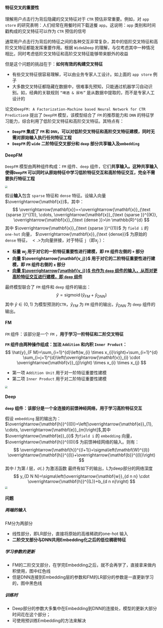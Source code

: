#### 特征交叉的重要性

理解用户点击行为背后隐藏的交叉特征对于 `CTR` 预估非常重要。例如，对 `app store` 的研究表明：人们经常在用餐时间下载送餐 `app`。这说明：`app` 类别和时间戳构成的交叉特征可以作为 `CTR` 预估的信号

通常用户点击行为背后的特征之间的各种交互非常复杂，其中的低阶交叉特征和高阶交叉特征都能发挥重要作用。根据 `Wide&Deep` 的理解，与仅考虑其中一种情况相比，同时考虑低阶交叉特征和高阶交叉特征能够带来额外的收益

但是这个问题的挑战在于：**如何有效的构建交叉特征**

- 有些交叉特征很容易理解，可以由业务专家人工设计。如上面的 `app store` 例子
- 大多数交叉特征都隐藏在数据中，很难事先预知，只能通过机器学习自动识别。如，经典的关联规则 `“啤酒 & 尿布”` 是从数据中提取的，而不是专家人工设计的

论文`《DeepFM: A Factorization-Machine based Neural Network for CTR Prediction》` 提出了 `DeepFM` 模型，该模型结合了 `FM` 的推荐能力和 `DNN` 的特征学习能力，综合利用了低阶交叉特征和高阶交叉特征。其特点有：

- **`DeepFM` 集成了 `FM` 和 `DNN`，可以对低阶交叉特征和高阶交叉特征建模，同时无需对原始输入执行任何特征工程**
- **`DeepFM` 的 `wide` 二阶特征交叉部分和 `deep` 部分共享输入及`embedding`** 

#### DeepFM

`DeepFM` 模型由两种组件构成：`FM` 组件、`deep` 组件，它们**共享输入。这种共享输入使得`DeepFM` 可以同时从原始特征中学习低阶特征交互和高阶特征交互，完全不需要执行特征工程**

<img src="https://blog-1258986886.cos.ap-beijing.myqcloud.com/%E6%8E%A8%E8%8D%90%E7%B3%BB%E7%BB%9F%E5%AD%A6%E4%B9%A0/32-1.jpg" style="zoom:50%;" />

假设**输入**包含 `sparse` 特征和 `dense` 特征。设输入向量 $\overrightarrow{\mathbf{x}}$，其中：
$$
\overrightarrow{\mathbf{x}}=<\overrightarrow{\mathbf{x}}_{\text {sparse }}^{(1)}, \cdots, \overrightarrow{\mathbf{x}}_{\text {sparse }}^{(K)}, \overrightarrow{\mathbf{x}}_{\text {dense }}>\in \mathbb{R}^{d}
$$
其中 $\overrightarrow{\mathbf{x}}_{\text {sparse }}^{(1)}$ 为 `field i` 的 `one-hot` 向量， $\overrightarrow{\mathbf{x}}_{\text {dense}}$ 为原始的 `dense` 特征， $<.>$为向量拼接，对于特征 `j`（即$x_j$ ）：

- **标量 $w_j$ 用于对它的一阶特征重要性进行建模，即 `FM` 组件左侧的 `+` 部分**
- **向量 $\overrightarrow{\mathbf{v_j}}$ 用于对它的二阶特征重要性进行建模，即 `FM` 组件右侧的 `x` 部分**
- **<u>向量 $\overrightarrow{\mathbf{v_j}}$  也作为 `deep` 组件的输入，从而对更高阶特征交互进行建模，即 `deep` 组件</u>**

最终模型联合了 `FM` 组件和 `deep` 组件的输出：
$$
\hat{y}=\operatorname{sigmoid}\left(\hat{y}_{F M}+\hat{y}_{D N N}\right)
$$
其中 $\hat{y} \in (0,1)$ 为模型预测的`CTR`，$\hat{y}_{FM}$ 为 `FM` 组件的输出，$\hat{y}_{DNN}$ 为 `deep` 组件的输出。

#### FM

`FM` 组件：该部分是一个 `FM` ，**用于学习一阶特征和二阶交叉特征**

**`FM` 组件由两种操作组成：加法 `Addition` 和内积 `Inner Product`：**
$$
\hat{y}_{F M}=\sum_{i=1}^{d}\left(w_{i} \times x_{i}\right)+\sum_{i=1}^{d} \sum_{i=j+1}^{d}\left(\overrightarrow{\mathbf{v}}_{i} \cdot \overrightarrow{\mathbf{v}}_{j}\right) \times x_{i} \times x_{j}
$$

- 第一项 `Addition Unit` 用于对一阶特征重要性建模
- 第二项 `Inner Product` 用于对二阶特征重要性建模

<img src="https://blog-1258986886.cos.ap-beijing.myqcloud.com/%E6%8E%A8%E8%8D%90%E7%B3%BB%E7%BB%9F%E5%AD%A6%E4%B9%A0/32-2.jpg" style="zoom:50%;" />

#### Deep

**`deep` 组件：该部分是一个全连接的前馈神经网络，用于学习高阶特征交互**

假设 `embedding` 层的输出为：$\overrightarrow{\mathbf{h}}^{(0)}=\left[\overrightarrow{\mathbf{e}}_{1}, \cdots, \overrightarrow{\mathbf{e}}_{m}\right]$,其中 $\overrightarrow{\mathbf{e}}_{i}$ 为`field i` 的 `embedding` 向量， $\overrightarrow{\mathbf{h}}^{(0)}$ 为前馈神经网络的输入。则有：
$$
\overrightarrow{\mathbf{h}}^{(l+1)}=\sigma\left(\mathbf{W}^{(l)} \overrightarrow{\mathbf{h}}^{(l)}+\overrightarrow{\mathbf{b}}^{(l)}\right)
$$
其中 $l$ 为第 $l$ 层，$\sigma(.)$ 为激活函数 最终有如下的输出，L为deep部分的网络深度
$$
y_{D N N}=\sigma\left(\overrightarrow{\mathbf{w}}_{d n n} \cdot \overrightarrow{\mathbf{h}}^{(L)}+b_{d n n}\right)
$$
<img src="https://blog-1258986886.cos.ap-beijing.myqcloud.com/%E6%9C%BA%E5%99%A8%E5%AD%A6%E4%B9%A0/24-6.png" style="zoom:50%;" />

#### 问题

##### 两端的输入

FM分为两部分

- 线性部分，即LR部分，直接将原始的高维稀疏的one-hot 输入
- **二阶交叉部分与DNN共用Embedding化之后的低位稠密特征**

##### 学习参数的更新

- FM的二阶交叉部分，在学完Embedding之后，就不会再学了，直接拿来做内积使用，图中红色线
- 但是DNN连接到Embedding层的参数和FM的LR部分的参数是一直更新学习的，图中黑色线

##### 训练时

- Deep部分的参数大多集中在Embedding到DNN的连接处，模型的更新大部分时间花在这个部分；
- 可使用预训练Embedding的方法来解决

